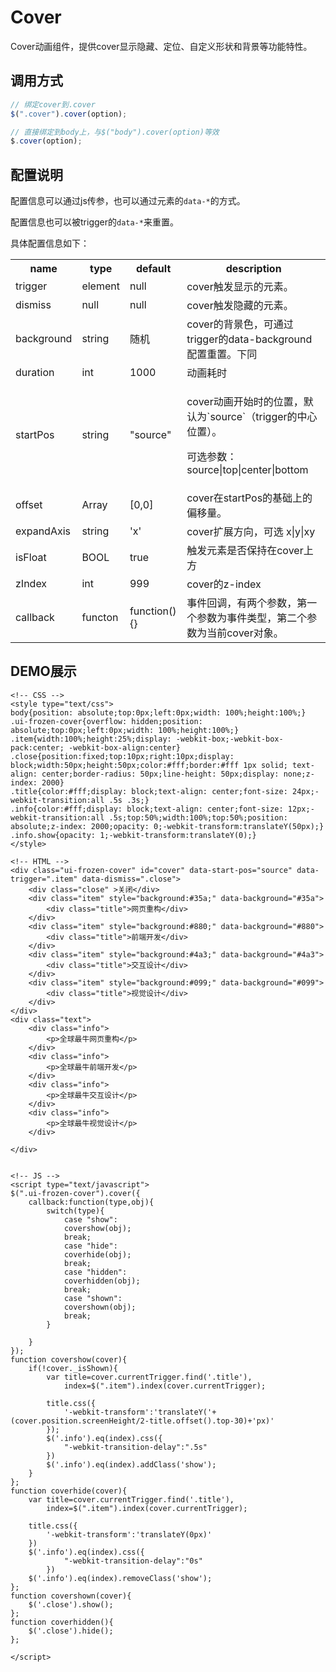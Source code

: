 # Cover

Cover动画组件，提供cover显示隐藏、定位、自定义形状和背景等功能特性。



## 调用方式

```js
// 绑定cover到.cover
$(".cover").cover(option);

// 直接绑定到body上，与$("body").cover(option)等效
$.cover(option);
```


## 配置说明


配置信息可以通过js传参，也可以通过元素的`data-*`的方式。

配置信息也可以被trigger的`data-*`来重置。

具体配置信息如下：


<table>
    <tr>
        <th>name</th>
        <th>type</th>
        <th>default</th>
        <th>description</th>
    </tr>
    <tr>
        <td>trigger</td>
        <td>element</td>
        <td>null</td>
        <td>cover触发显示的元素。</td>
    </tr>
    <tr>
        <td>dismiss</td>
        <td>null</td>
        <td>null</td>
        <td>cover触发隐藏的元素。</td>
    </tr>
    <tr>
        <td>background</td>
        <td>string</td>
        <td>随机</td>
        <td>cover的背景色，可通过trigger的data-background配置重置。下同</td>
    </tr>
    <tr>
        <td>duration</td>
        <td>int</td>
        <td>1000</td>
        <td>动画耗时</td>
    </tr>
    <tr>
        <td>startPos</td>
        <td>string</td>
        <td>"source"</td>
        <td>
            <p>cover动画开始时的位置，默认为`source`（trigger的中心位置）。</p>
            <p>可选参数：source|top|center|bottom</p>
        </td>
    </tr>
    <tr>
        <td>offset</td>
        <td>Array</td>
        <td>[0,0]</td>
        <td>cover在startPos的基础上的偏移量。</td>
    </tr>
    <tr>
        <td>expandAxis</td>
        <td>string</td>
        <td>'x'</td>
        <td>cover扩展方向，可选 x|y|xy</td>
    </tr>
    <tr>
        <td>isFloat</td>
        <td>BOOL</td>
        <td>true</td>
        <td>触发元素是否保持在cover上方</td>
    </tr>
    <tr>
        <td>zIndex</td>
        <td>int</td>
        <td>999</td>
        <td>cover的z-index</td>
    </tr>
    <tr>
        <td>callback</td>
        <td>functon</td>
        <td>function(){}</td>
        <td>事件回调，有两个参数，第一个参数为事件类型，第二个参数为当前cover对象。</td>
    </tr>
</table>


## DEMO展示

````iframe
<!-- CSS -->
<style type="text/css">
body{position: absolute;top:0px;left:0px;width: 100%;height:100%;}
.ui-frozen-cover{overflow: hidden;position: absolute;top:0px;left:0px;width: 100%;height:100%;}
.item{width:100%;height:25%;display: -webkit-box;-webkit-box-pack:center; -webkit-box-align:center}
.close{position:fixed;top:10px;right:10px;display: block;width:50px;height:50px;color:#fff;border:#fff 1px solid; text-align: center;border-radius: 50px;line-height: 50px;display: none;z-index: 2000}
.title{color:#fff;display: block;text-align: center;font-size: 24px;-webkit-transition:all .5s .3s;}
.info{color:#fff;display: block;text-align: center;font-size: 12px;-webkit-transition:all .5s;top:50%;width:100%;top:50%;position: absolute;z-index: 2000;opacity: 0;-webkit-transform:translateY(50px);}
.info.show{opacity: 1;-webkit-transform:translateY(0);}
</style>

<!-- HTML -->
<div class="ui-frozen-cover" id="cover" data-start-pos="source" data-trigger=".item" data-dismiss=".close">
    <div class="close" >关闭</div>
    <div class="item" style="background:#35a;" data-background="#35a">
        <div class="title">网页重构</div>
    </div>
    <div class="item" style="background:#880;" data-background="#880">
        <div class="title">前端开发</div>
    </div>
    <div class="item" style="background:#4a3;" data-background="#4a3">
        <div class="title">交互设计</div>
    </div>
    <div class="item" style="background:#099;" data-background="#099">
        <div class="title">视觉设计</div>
    </div>
</div>
<div class="text">
    <div class="info">
        <p>全球最牛网页重构</p>
    </div>
    <div class="info">
        <p>全球最牛前端开发</p>
    </div>
    <div class="info">
        <p>全球最牛交互设计</p>
    </div>
    <div class="info">
        <p>全球最牛视觉设计</p>
    </div>

</div>


<!-- JS -->
<script type="text/javascript">
$(".ui-frozen-cover").cover({
    callback:function(type,obj){
        switch(type){
            case "show":
            covershow(obj);
            break;
            case "hide":
            coverhide(obj);
            break;
            case "hidden":
            coverhidden(obj);
            break;
            case "shown":
            covershown(obj);
            break;
        }
        
    }
});
function covershow(cover){
    if(!cover._isShown){
        var title=cover.currentTrigger.find('.title'),
            index=$(".item").index(cover.currentTrigger);

        title.css({
            '-webkit-transform':'translateY('+(cover.position.screenHeight/2-title.offset().top-30)+'px)'
        });
        $('.info').eq(index).css({
            "-webkit-transition-delay":".5s"
        })
        $('.info').eq(index).addClass('show');
    }
};
function coverhide(cover){
    var title=cover.currentTrigger.find('.title'),
        index=$(".item").index(cover.currentTrigger);

    title.css({
        '-webkit-transform':'translateY(0px)'
    })
    $('.info').eq(index).css({
            "-webkit-transition-delay":"0s"
        })
    $('.info').eq(index).removeClass('show');
};
function covershown(cover){
    $('.close').show();
};
function coverhidden(){
    $('.close').hide();
};
    
</script>
````

